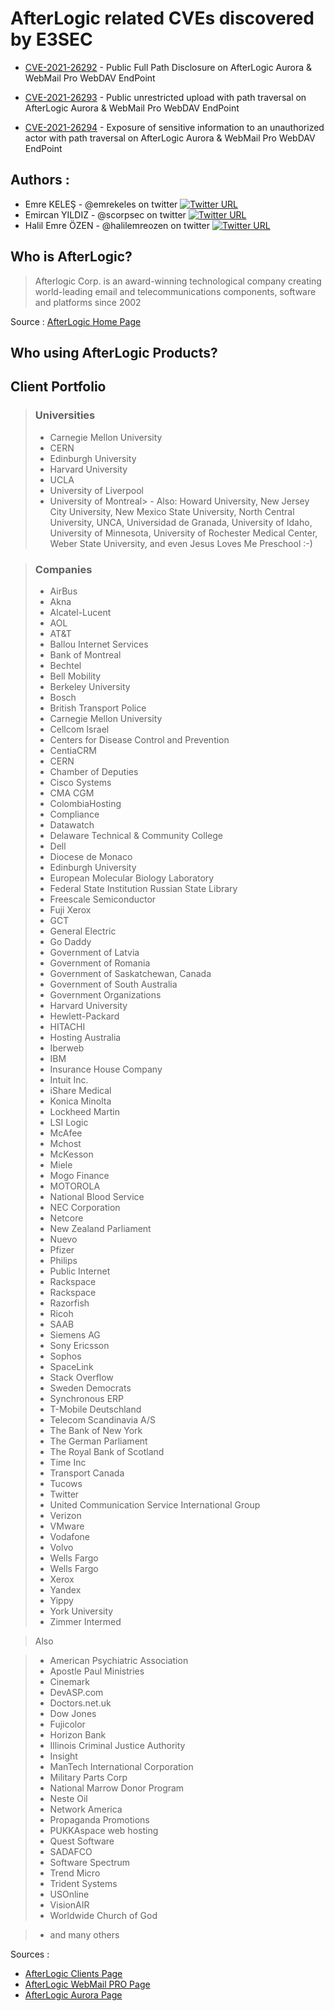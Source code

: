 # AfterLogic related CVEs discovered by E3SEC

- [CVE-2021-26292](https://github.com/E3SEC/AfterLogic/blob/main/CVE-2021-26292-full-path-disclosure-vulnerability.md) - Public Full Path Disclosure on AfterLogic Aurora & WebMail Pro WebDAV EndPoint


- [CVE-2021-26293](https://github.com/E3SEC/AfterLogic/blob/main/CVE-2021-26293-file-upload-vulnerability.md) - Public unrestricted upload with path traversal on AfterLogic Aurora & WebMail Pro WebDAV EndPoint


- [CVE-2021-26294](https://github.com/E3SEC/AfterLogic/blob/main/CVE-2021-26294-exposure-of-sensitive-information-vulnerability.md) - Exposure of sensitive information to an unauthorized actor with path traversal on AfterLogic Aurora & WebMail Pro WebDAV EndPoint

## **Authors :**

* Emre KELEŞ - @emrekeles on twitter [![Twitter URL](https://img.shields.io/twitter/url/https/twitter.com/emrekeles.svg?style=social&label=Follow%20%40emrekeles)](https://twitter.com/emrekeles)
* Emircan YILDIZ - @scorpsec on twitter [![Twitter URL](https://img.shields.io/twitter/url/https/twitter.com/scorpsec.svg?style=social&label=Follow%20%40scorpsec)](https://twitter.com/scorpsec)
* Halil Emre ÖZEN - @halilemreozen on twitter [![Twitter URL](https://img.shields.io/twitter/url/https/twitter.com/halilemreozen.svg?style=social&label=Follow%20%40halilemreozen)](https://twitter.com/halilemreozen)

## Who is AfterLogic?
> Afterlogic Corp. is an award-winning technological company creating world-leading email and telecommunications components, software and platforms since 2002

Source : [AfterLogic Home Page](https://afterlogic.com/)

## Who using AfterLogic Products?

## Client Portfolio

> ### Universities
> - Carnegie Mellon University
> - CERN
> - Edinburgh University
> - Harvard University
> - UCLA
> - University of Liverpool
> - University of Montreal> - Also: Howard University, New Jersey City University, New Mexico State University, North Central University, UNCA, Universidad de Granada, University of Idaho, University of Minnesota, University of Rochester Medical Center, Weber State University, and even Jesus Loves Me Preschool :-)

> ### Companies
> - AirBus
> - Akna
> - Alcatel-Lucent
> - AOL
> - AT&T
> - Ballou Internet Services
> - Bank of Montreal
> - Bechtel
> - Bell Mobility
> - Berkeley University
> - Bosch
> - British Transport Police
> - Carnegie Mellon University
> - Cellcom Israel
> - Centers for Disease Control and Prevention
> - CentiaCRM
> - CERN
> - Chamber of Deputies
> - Cisco Systems
> - CMA CGM
> - ColombiaHosting
> - Compliance
> - Datawatch
> - Delaware Technical & Community College
> - Dell
> - Diocese de Monaco
> - Edinburgh University
> - European Molecular Biology Laboratory
> - Federal State Institution Russian State Library
> - Freescale Semiconductor
> - Fuji Xerox
> - GCT
> - General Electric
> - Go Daddy
> - Government of Latvia
> - Government of Romania
> - Government of Saskatchewan, Canada
> - Government of South Australia
> - Government Organizations
> - Harvard University
> - Hewlett-Packard
> - HITACHI
> - Hosting Australia
> - Iberweb
> - IBM
> - Insurance House Company
> - Intuit Inc.
> - iShare Medical
> - Konica Minolta
> - Lockheed Martin
> - LSI Logic
> - McAfee
> - Mchost
> - McKesson
> - Miele
> - Mogo Finance
> - MOTOROLA
> - National Blood Service
> - NEC Corporation
> - Netcore
> - New Zealand Parliament
> - Nuevo
> - Pfizer
> - Philips
> - Public Internet
> - Rackspace
> - Rackspace 
> - Razorfish
> - Ricoh
> - SAAB
> - Siemens AG
> - Sony Ericsson
> - Sophos
> - SpaceLink
> - Stack Overflow
> - Sweden Democrats
> - Synchronous ERP
> - T-Mobile Deutschland
> - Telecom Scandinavia A/S
> - The Bank of New York
> - The German Parliament
> - The Royal Bank of Scotland
> - Time Inc
> - Transport Canada
> - Tucows
> - Twitter
> - United Communication Service International Group
> - Verizon
> - VMware
> - Vodafone
> - Volvo
> - Wells Fargo
> - Wells Fargo 
> - Xerox
> - Yandex
> - Yippy
> - York University
> - Zimmer Intermed

> Also

> - American Psychiatric Association
> - Apostle Paul Ministries
> - Cinemark
> - DevASP.com
> - Doctors.net.uk
> - Dow Jones
> - Fujicolor
> - Horizon Bank
> - Illinois Criminal Justice Authority
> - Insight
> - ManTech International Corporation
> - Military Parts Corp
> - National Marrow Donor Program
> - Neste Oil
> - Network America
> - Propaganda Promotions
> - PUKKAspace web hosting
> - Quest Software
> - SADAFCO
> - Software Spectrum
> - Trend Micro
> - Trident Systems
> - USOnline
> - VisionAIR
> - Worldwide Church of God

> - and many others

Sources :
 - [AfterLogic Clients Page](https://afterlogic.com/clients)
 - [AfterLogic WebMail PRO Page](https://afterlogic.com/webmail-client)
 - [AfterLogic Aurora Page](https://afterlogic.com/aurora)
